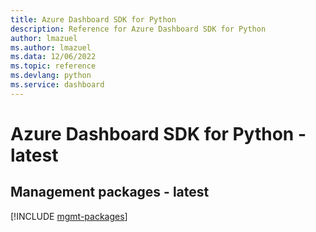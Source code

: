 ```yaml
---
title: Azure Dashboard SDK for Python
description: Reference for Azure Dashboard SDK for Python
author: lmazuel
ms.author: lmazuel
ms.data: 12/06/2022
ms.topic: reference
ms.devlang: python
ms.service: dashboard
---
```

# Azure Dashboard SDK for Python - latest

## Management packages - latest
[!INCLUDE [mgmt-packages](dashboard-mgmt-index.md)]
